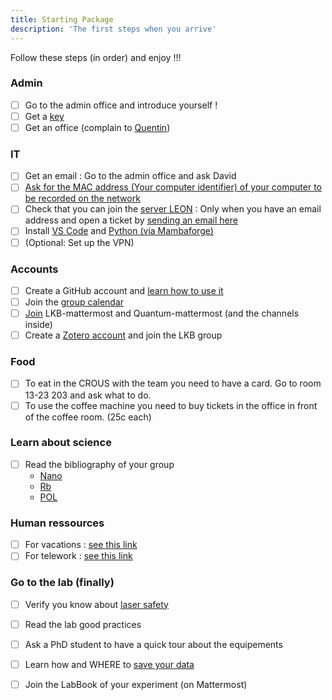 ```yaml
---
title: Starting Package
description: 'The first steps when you arrive'
---
```

<alert type="success">
Follow these steps (in order) and enjoy !!!
</alert>

### Admin

- [ ] Go to the admin office and introduce yourself !
- [ ] Get a [key](/starting-package/General#obtain-a-kaba-key)
- [ ] Get an office (complain to [Quentin](mailto:quentin.glorieux@lkb.upmc.fr))

### IT

- [ ] Get an email : Go to the admin office and ask David
- [ ] [Ask for the MAC address (Your computer identifier) of your computer to be recorded on the network](/starting-package/computers_and_network#adding-a-computer-to-the-network)
- [ ] Check that you can join the [server LEON](/starting-package/computers_and_network#map-a-network-drive) : Only when you have an email address and open a ticket by [sending an email here](mailto:support@lkb.upmc.fr)
- [ ] Install [VS Code](/starting-package/Tools#VS-Code) and [Python (via Mambaforge)](/starting-package/tools#Python)
- [ ] (Optional: Set up the VPN)

### Accounts

- [ ] Create a GitHub account and [learn how to use it](/starting-package/Tools#github)
- [ ] Join the [group calendar](/starting-package/tools#google-calendar)
- [ ] [Join](/starting-package/tools#mattermost) LKB-mattermost and Quantum-mattermost (and the channels inside)
- [ ] Create a [Zotero account](/starting-package/tools#zotero) and join the LKB group

### Food

- [ ] To eat in the CROUS with the team you need to have a card. Go to room 13-23 203 and ask what to do.
- [ ] To use the coffee machine you need to buy tickets in the office in front of the coffee room. (25c each)

### Learn about science

- [ ] Read the bibliography of your group
  - [Nano](https://www.zotero.org/groups/4622968/quantumopticslkb/collections/IAUAIBQN)
  - [Rb](https://www.zotero.org/groups/4622968/quantumopticslkb/collections/A6ZSVQFJ)
  - [POL](https://www.zotero.org/groups/4622968/quantumopticslkb/collections/3G4A4BHI)

### Human ressources

-[ ] For vacations : [see this link](/starting-package/general#go-on-vacation)
-[ ] For telework : [see this link](/starting-package/general#telework)

### Go to the lab (finally)

- [ ] Verify you know about [laser safety](https://www.dgdr.cnrs.fr/sst/CNPS/guides/doc/lasers/Guide%20Risque%20lies%20aux%20lasers%20v11-2019.pdf)
- [ ] Read the lab good practices
- [ ] Ask a PhD student to have a quick tour about the equipements
- [ ] Learn how and WHERE to [save your data](/starting-package/data_organisation)
- [ ] Join the LabBook of your experiment (on Mattermost)


